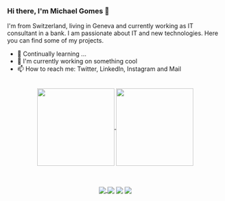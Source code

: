 ### Hi there, I'm Michael Gomes 👋
I'm from Switzerland, living in Geneva and currently working as IT consultant in a bank. I am passionate about IT and new technologies. Here you can find some of my projects. 

- 🌱 Continually learning ...
- 🔭 I'm currently working on something cool
- 📫 How to reach me: Twitter, LinkedIn, Instagram and Mail

<div style="display: inline_block" align="center"><br>
<a href="https://github.com/MichaelGomes98/github-readme-stats">
  <img align="center" height="180em" src="https://github-readme-stats.vercel.app/api?username=MichaelGomes98&show_icons=true&theme=dark" />
</a>
<a href="https://github.com/MichaelGomes98/convoychat">
  <img align="center" height="180em" src="https://github-readme-stats.vercel.app/api/top-langs/?username=anuraghazra&layout=compact&theme=dark"/>
</a>
 </div>
 
 ##
 
<div style="display: inline_block" align="center"><br>
<a href="https://www.instagram.com/_michaelgomes98/"> <img align="center" src="https://img.shields.io/badge/Instagram-E4405F?style=for-the-badge&logo=instagram&logoColor=white"> </a>
<a href="https://www.linkedin.com/in/michaelgomes98"> <img align="center" src="https://img.shields.io/badge/LinkedIn-0077B5?style=for-the-badge&logo=linkedin&logoColor=white"></a>
<a href="https://twitter.com/MichaelGomss"> <img align="center" src="https://img.shields.io/badge/Twitter-1DA1F2?style=for-the-badge&logo=twitter&logoColor=white"></a>
<a href="mailto:gomes.98@outlook.com"> <img align="center" src="https://img.shields.io/badge/Microsoft_Outlook-0078D4?style=for-the-badge&logo=microsoft-outlook&logoColor=white"></a>
</div>
